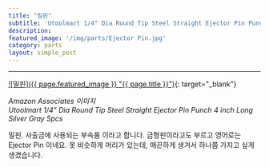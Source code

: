 ```yaml
---
title: "밀핀"
subtitle: 'Utoolmart 1/4" Dia Round Tip Steel Straight Ejector Pin Punch 4 inch Long Silver Gray 5pcs'
description:
featured_image: '/img/parts/Ejector Pin.jpg'
category: parts
layout: simple_post
---
```


***

[![밀핀]({{ page.featured_image }} "{{ page.title }}")](https://amzn.to/2TiNJw5){: target="_blank"}

*Amazon Associates 이미지*<br>
*Utoolmart 1/4" Dia Round Tip Steel Straight Ejector Pin Punch 4 inch Long Silver Gray 5pcs*

밀핀. 사출금에 사용되는 부속품 이라고 합니다. 금형핀이라고도 부르고 영어로는 Ejector Pin 이네요. 못 비슷하게 머리가 있는데, 매끈하게 생겨서 하나쯤 가지고 싶게 생겼습니다.
